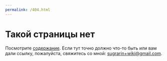 ```yaml
---
permalink: /404.html
---
```


# Такой страницы нет

Посмотрите [содержание](/contents.md). Если тут точно должно что-то быть или вам дали ссылку, пожалуйста, свяжитесь со мной: <sugrarin+wiki@gmail.com>.
